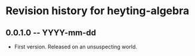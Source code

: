 # Revision history for heyting-algebra

## 0.0.1.0 -- YYYY-mm-dd

* First version. Released on an unsuspecting world.
